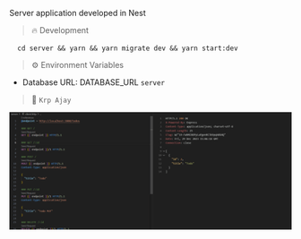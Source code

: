 Server application developed in Nest

> :fire: Development

```
  cd server && yarn && yarn migrate dev && yarn start:dev
```

> :gear: Environment Variables

- Database URL: DATABASE_URL `server`

> :thought_balloon: `Krp Ajay`

![Cover](./assets/cover.png)
